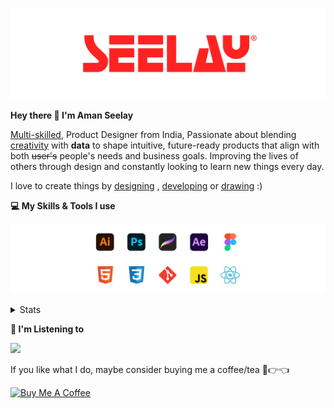 [![banner](./images/seelay.svg)](https://www.seelay.in)

**Hey there 👋 I'm Aman Seelay**

[Multi-skilled](https://www.seelay.in/#skills), Product Designer from India, Passionate about blending [creativity](https://illustrations.seelay.in) with <b>data</b> to shape intuitive, future-ready products that align with both <s>user's</s> people's needs and business goals. Improving the lives of others through design and constantly looking to learn new things every day.

I love to create things by [designing](https://www.seelay.in/#work) , [developing](https://www.seelay.in/#projects) or [drawing](https://art.seelay.in) :)

**💻 My Skills & Tools I use**

[![banner](./images/skills&tools.svg)](https://www.seelay.in/about)

<details>
  <summary>Stats</summary>

---

<!--START_SECTION:waka-->
![Profile Views](http://img.shields.io/badge/Profile%20Views-3-blue)

**🐱 My GitHub Data** 

> 📦 824.1 kB Used in GitHub's Storage 
 > 
> 🏆 1,250 Contributions in the Year 2025
 > 
> 💼 Opted to Hire
 > 
> 📜 1 Public Repository 
 > 
> 🔑 27 Private Repository 
 > 
**I'm a Night 🦉** 

```text
🌞 Morning                533 commits         ███░░░░░░░░░░░░░░░░░░░░░░   12.89 % 
🌆 Daytime                482 commits         ███░░░░░░░░░░░░░░░░░░░░░░   11.66 % 
🌃 Evening                1207 commits        ███████░░░░░░░░░░░░░░░░░░   29.19 % 
🌙 Night                  1913 commits        ████████████░░░░░░░░░░░░░   46.26 % 
```
📅 **I'm Most Productive on Sunday** 

```text
Monday                   453 commits         ███░░░░░░░░░░░░░░░░░░░░░░   10.96 % 
Tuesday                  601 commits         ████░░░░░░░░░░░░░░░░░░░░░   14.53 % 
Wednesday                639 commits         ████░░░░░░░░░░░░░░░░░░░░░   15.45 % 
Thursday                 563 commits         ███░░░░░░░░░░░░░░░░░░░░░░   13.62 % 
Friday                   491 commits         ███░░░░░░░░░░░░░░░░░░░░░░   11.87 % 
Saturday                 576 commits         ███░░░░░░░░░░░░░░░░░░░░░░   13.93 % 
Sunday                   812 commits         █████░░░░░░░░░░░░░░░░░░░░   19.64 % 
```


📊 **This Week I Spent My Time On** 

```text
🕑︎ Time Zone: Asia/Kolkata

💬 Programming Languages: 
Other                    26 hrs 59 mins      ████████████████░░░░░░░░░   65.83 % 
JavaScript               5 hrs 36 mins       ███░░░░░░░░░░░░░░░░░░░░░░   13.68 % 
JSON                     3 hrs 12 mins       ██░░░░░░░░░░░░░░░░░░░░░░░   07.82 % 
Astro                    2 hrs 14 mins       █░░░░░░░░░░░░░░░░░░░░░░░░   05.47 % 
TypeScript               1 hr 19 mins        █░░░░░░░░░░░░░░░░░░░░░░░░   03.24 % 

🔥 Editors: 
Chrome                   23 hrs 18 mins      ██████████████░░░░░░░░░░░   56.84 % 
Cursor                   12 hrs 34 mins      ████████░░░░░░░░░░░░░░░░░   30.65 % 
Edge                     5 hrs 7 mins        ███░░░░░░░░░░░░░░░░░░░░░░   12.51 % 

💻 Operating System: 
Windows                  41 hrs              █████████████████████████   100.00 % 
```

**I Mostly Code in JavaScript** 

```text
JavaScript               17 repos            ███████████████░░░░░░░░░░   58.62 % 
TypeScript               5 repos             ████░░░░░░░░░░░░░░░░░░░░░   17.24 % 
HTML                     4 repos             ███░░░░░░░░░░░░░░░░░░░░░░   13.79 % 
Java                     2 repos             ██░░░░░░░░░░░░░░░░░░░░░░░   06.90 % 
Astro                    1 repo              █░░░░░░░░░░░░░░░░░░░░░░░░   03.45 % 
```




 Last Updated on 22/06/2025 06:50:12 UTC
<!--END_SECTION:waka-->

---

 </details>

**🎵 I'm Listening to**

<object data="https://now-play.vercel.app/api/generate?uid=7a17a86e-d6b7-43b5-8d9c-1d6dae42a779" >

  <img src="https://now-play.vercel.app/api/generate?uid=7a17a86e-d6b7-43b5-8d9c-1d6dae42a779" />

</object>

If you like what I do, maybe consider buying me a coffee/tea 🥺👉👈

<a href="https://www.buymeacoffee.com/seelay" target="_blank"><img src="https://cdn.buymeacoffee.com/buttons/v2/default-red.png" alt="Buy Me A Coffee" width="150" ></a>
